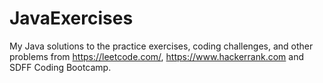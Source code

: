 # JavaExercises

My Java solutions to the practice exercises, coding challenges, and other problems from https://leetcode.com/, https://www.hackerrank.com and SDFF Coding Bootcamp.